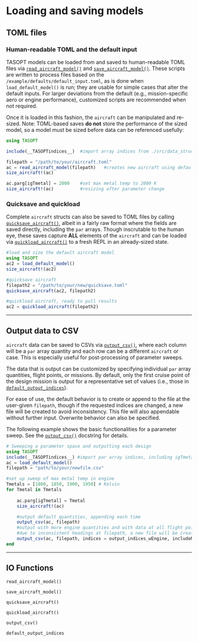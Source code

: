 # Loading and saving models

## TOML files

### Human-readable TOML and the default input

TASOPT models can be loaded from and saved to human-readable TOML files via [`read_aircraft_model()`](@ref) and [`save_aircraft_model()`](@ref). These scripts are written to process files based on the `/example/defaults/default_input.toml`, as is done when `load_default_model()` is run; they are usable for simple cases that alter the default inputs. For larger deviations from the default (e.g., mission-specific aero or engine performance), customized scripts are recommended when not required.

Once it is loaded in this fashion, the `aircraft` can be manipulated and re-sized. Note: TOML-based saves **do not** store the performance of the sized model, so a model must be sized before data can be referenced usefully:

```julia
using TASOPT

include(__TASOPTindices__)  #import array indices from ./src/data_structs/index.inc, including igTmetal

filepath = "/path/to/your/aircraft.toml"
ac = read_aircraft_model(filepath)   #creates new aircraft using default input .toml
size_aircraft!(ac)

ac.parg[igTmetal] = 2000    #set max metal temp to 2000 K
size_aircraft!(ac)          #resizing after parameter change
```

### Quicksave and quickload

Complete `aircraft` structs can also be saved to TOML files by calling [`quicksave_aircraft()`](@ref), albeit in a fairly raw format where the fields are saved directly, including the `par` arrays. Though inscrutable to the human eye, these saves capture **ALL** elements of the `aircraft` and can be loaded via [`quickload_aircraft()`](@ref) to a fresh REPL in an already-sized state.

```julia
#load and size the default aircraft model
using TASOPT
ac2 = load_default_model()
size_aircraft!(ac2)

#quicksave aircraft
filepath2 = "/path/to/your/new/quicksave.toml"
quicksave_aircraft(ac2, filepath2)

#quickload aircraft, ready to pull results
ac2 = quickload_aircraft(filepath2)
```


---

## Output data to CSV

`aircraft` data can be saved to CSVs via [`output_csv()`](@ref), where each column will be a `par` array quantity and each row can be a different `aircraft` or case. This is especially useful for post-processing of parameter sweeps.

The data that is output can be customized by specifying individual `par` array quantities, flight points, or missions. By default, only the first cruise point of the design mission is output for a representative set of values (i.e., those in [`default_output_indices`](@ref)). 

For ease of use, the default behavior is to create or append to the file at the user-given `filepath`, though if the requested indices are changed, a new file will be created to avoid inconsistency. This file will also appendable without further input. Overwrite behavior can also be specified.

The following example shows the basic functionalities for a parameter sweep. See the [`output_csv()`](@ref) docstring for details.


```julia 
# Sweeping a parameter space and outputting each design
using TASOPT
include(__TASOPTindices__) #import par array indices, including igTmetal
ac = load_default_model()
filepath = "path/to/your/newfile.csv"

#set up sweep of max metal temp in engine
Tmetals = [1800, 1850, 1900, 1950] # Kelvin
for Tmetal in Tmetals
    
    ac.parg[igTmetal] = Tmetal
    size_aircraft!(ac)

    #output default quantities, appending each time
    output_csv(ac, filepath) 
    #output with more engine quantities and with data at all flight points
    #due to inconsistent headings at filepath, a new file will be created and appended to
    output_csv(ac, filepath, indices = output_indices_wEngine, includeMissions = true)  
end
```

---

## IO Functions

```@docs
read_aircraft_model()

save_aircraft_model()

quicksave_aircraft()

quickload_aircraft()

output_csv()

default_output_indices
```
